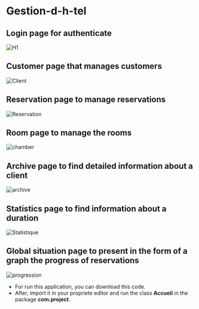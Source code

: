 # Gestion-d-h-tel
## Login page for authenticate
![H1](https://user-images.githubusercontent.com/55992425/102253604-d4a77f80-3f07-11eb-8a2f-f198412f4df0.PNG)
## Customer page that manages customers
![Client](https://user-images.githubusercontent.com/55992425/102253621-dbce8d80-3f07-11eb-9dd7-3e50051fcb23.PNG)
## Reservation page to manage reservations
![Reservation](https://user-images.githubusercontent.com/55992425/102253691-f1dc4e00-3f07-11eb-8b5c-c683a7cb7d18.PNG)
## Room page to manage the rooms
![chamber](https://user-images.githubusercontent.com/55992425/102253713-f99bf280-3f07-11eb-820a-c62734eac874.PNG)
## Archive page to find detailed information about a client
![archive](https://user-images.githubusercontent.com/55992425/102253783-10dae000-3f08-11eb-9b74-ff69f6fd970c.PNG)
## Statistics page to find information about a duration
![Statistique](https://user-images.githubusercontent.com/55992425/102253800-16d0c100-3f08-11eb-9ffc-20db30c6e4a5.PNG)
## Global situation page to present in the form of a graph the progress of reservations
![progression](https://user-images.githubusercontent.com/55992425/102253812-1c2e0b80-3f08-11eb-8c53-17475403587c.PNG)

* For run this application, you can download this code.
* After, import it in your propriete editor and run the class **Accueil** in the package **com.project**.
